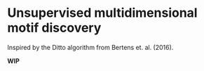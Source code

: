 # Unsupervised multidimensional motif discovery

Inspired by the Ditto algorithm from Bertens et. al. (2016).

**WIP**
